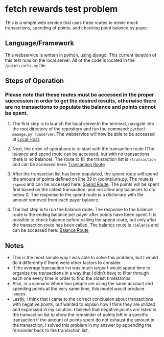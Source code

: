 # fetch rewards test problem

This is a simple web service that uses three routes to mimic mock transactions, spending of points, and checking point balance by payer.

## Language/Framework

This webservice is written in python, using django. This current iteration of this test runs on the local server. All of the code is located in the ```/points/urls.py``` file. 

## Steps of Operation
### Please note that these routes must be accessed in the proper succession in order to get the desired results, otherwise there are no transactions to populate the balance and points cannot be spent.

1. The first step is to launch the local server.In the terminal, navigate into the root directory of the repository and run the command: ```python3 manage.py runserver```. The webservice will now be able to be accessed at [Local Host](http://127.0.0.1:8000).

2. Next, the order of operations is to start with the transaction route (The balance and spend route can be accessed, but with no transactions there is no balance). The route to fill the transaction list is ```/transaction``` and can be accessed here: [Transaction Route](http://127.0.0.1:8000/transaction)

3. After the transaction list has been populated, the spend route will spend the amount of points defined on line 39 in /points/urls.py. The route is ```/spend``` and can be accessed here: [Spend Route](http://127.0.0.1:8000/spend). The points will be spent first based on the oldest transaction, and not allow any balances to dip below 0. The response to the spend route is a dictionary with the amount removed from each payer balance.

4. The last step is to run the balance route. The response to the balance route is the ending balance per payer after points have been spent. It is possible to check balance before calling the spend route, but only after the transaction route has been called. The balance route is ```/balance``` and can be accessed here: [Balance Route](http://127.0.0.1:8000/balance)

## Notes

- This is the most simple way I was able to solve this problem, but I would do it differently if there were other factors to consider.
- If the average transaction list was much larger I would spend time to organize the transactions in a way that I didn't have to filter through each one every time in order to find the oldest timestamps.
- Also, in a scenario where two people are using the same account and spending points at the very same time, this model would produce issues. 
- Lastly, I think that I came to the correct conclusion about transactions with negative points, but wanted to explain how I think they are utilized and expressed in my solution. I beleive that negative points are listed in the transaction list to show the remainder of points left in a specific transaction if the amount of points spent do not exhaust the amount in the transaction. I solved this problem in my answer by appending the remainder back to the transaction list. 